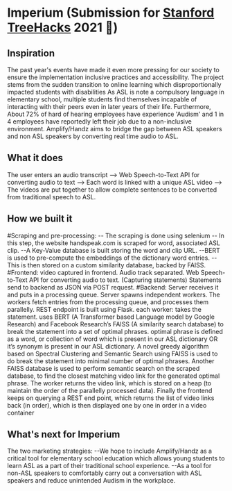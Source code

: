 # Imperium (Submission for [Stanford TreeHacks](treehacks.com) 2021 🌲)

## Inspiration
The past year's events have made it even more pressing for our society to ensure the implementation inclusive practices and accessibility. The project stems from the sudden transition to online learning which disproportionally impacted students with disabilities
As ASL is note a compulsory language in elementary school, multiple students find themselves incapable of interacting with their peers even in later years of their life.  Furthermore, About 72% of hard of hearing employees have experience 'Audism' and 1 in 4 employees have reportedly left their job due to a non-inclusive environment.
Amplify/Handz aims to bridge the gap between ASL speakers and non ASL speakers by converting real time audio to ASL.
## What it does
The user enters an audio transcript --> Web Speech-to-Text API for converting audio to text --> Each word is linked with a unique ASL video --> The videos are put together to allow complete sentences to be converted from traditional speech to ASL.
## How we built it
#Scraping and pre-processing:
-- The scraping is done using selenium
-- In this step, the website handspeak.com is scraped for word, associated ASL clip.
--A Key-Value database is built storing the word and clip URL.
--BERT is used to pre-compute the embeddings of the dictionary word entries.
--This is then stored on a custom similarity database, backed by FAISS.
#Frontend:
video captured in frontend.
Audio track separated.
Web Speech-to-Text API for converting audio to text. (Capturing statements)
Statements send to backend as JSON via POST request.
#Backend:
Server receives it and puts in a processing queue.
Server spawns independent workers. The workers fetch entries from the processing queue, and processes them parallelly.
REST endpoint is built using Flask.
each worker:
takes the statement.
uses BERT (A Transformer based Language model by Google Research) and Facebook Research’s FAISS (A similarity search database) to break the statement into a set of optimal phrases.
optimal phrase is defined as a word, or collection of word which is present in our ASL dictionary OR it’s synonym is present in our ASL dictionary.
A novel greedy algorithm based on Spectral Clustering and Semantic Search using FAISS is used to do break the statement into minimal number of optimal phrases.
Another FAISS database is used to perform semantic search on the scraped database, to find the closest matching video link for the generated optimal phrase.
The worker returns the video link, which is stored on a heap (to maintain the order of the parallelly processed data).
Finally the frontend keeps on querying a REST end point, which returns the list of video links back (in order), which is then displayed one by one in order in a video container
## What's next for Imperium
The two marketing strategies:
--We hope to include Amplify/Handz as a critical tool for elementary school education which allows young students to learn ASL as a part of their traditional school experience.
--As a tool for non-ASL speakers to comfortably carry out a conversation with ASL speakers and reduce unintended Audism in the workplace.
